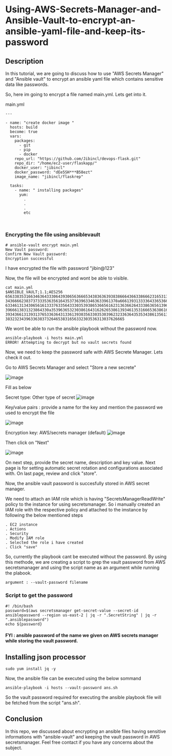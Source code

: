 # Using-AWS-Secrets-Manager-and-Ansible-Vault-to-encrypt-an-ansible-yaml-file-and-keep-its-password
 

## Description

In this tutorial, we are going to discuss how to use "AWS Secrets Manager" and "Ansible vault" to encrypt an ansible yaml file which contains sensitive data like passwords. 


So, here im going to encrypt a file named main.yml. Lets get into it.

main.yml

~~~
---

- name: "create docker image "
  hosts: build
  become: true
  vars:
    packages:
      - git
      - pip
      - docker
    repo_url: "https://github.com/Jibincl/devops-flask.git"
    repo_dir: "/home/ec2-user/flaskapp/"
    docker_user: "jibincl"
    docker_password: "dEe5SH***B58ezt"
    image_name: "jibincl/flaskrep"

  tasks:
    - name: " installing packages"
      yum:
        .
        .
        .
        etc
        
        
~~~

### Encrypting the file using ansiblevault

~~~
# ansible-vault encrypt main.yml
New Vault password:
Confirm New Vault password:
Encryption successful
~~~

I have encrypted the file with password "jibin@123"

Now, the file will be encrypted and wont be able to visible.

~~~
cat main.yml
$ANSIBLE_VAULT;1.1;AES256
65633835316634636433306439306563666534383636393838666436633866623165313735646231
3436666238373733353635616435373639633463633961370a666139313333643365366166653961
63346131343065616133376335643330353938653665616231363662643338636561396265656239
3966613831323864330a353963653230386164316262653861393461353166653638616139633230
39343661313931376533636431336139303563303530396232336364353534386135613164376564
3832323439633638373264653831656332303536313037626665
~~~

We wont be able to run the ansible playbook without the password now.

~~~
ansible-playbook -i hosts main.yml
ERROR! Attempting to decrypt but no vault secrets found
~~~

Now, we need to keep the password safe with AWS Secrete Manager. Lets check it out.



Go to AWS Secrets Manager and select "Store a new secrete"

![image](https://user-images.githubusercontent.com/100774483/165912163-77d9f883-8e01-4ce4-8ab6-0c3649edb87f.png)




Fill as below

Secret type: Other type of secret
![image](https://user-images.githubusercontent.com/100774483/165914151-6322bf3f-d054-4963-8a7b-32b9d98800b5.png)


Key/value pairs : provide a name for the key and mention the password we used to encrypt the file

![image](https://user-images.githubusercontent.com/100774483/165913459-5d849209-a560-4773-afda-07f37dd68720.png)


Encryption key: AWS/secrets manager (default)
![image](https://user-images.githubusercontent.com/100774483/165913516-22f09440-f0b9-4133-b1f9-60e099c868f2.png)


Then click on "Next"


![image](https://user-images.githubusercontent.com/100774483/166187466-abc426f3-c331-48ad-97ad-94857ce0ec85.png)

On next step, provide the secret name, description and key value. Next page is for setting automatic secret rotation and configurations associated with.
On last page, review and click "store".


Now, the ansible vault password is succesfully stored in AWS secret manager.

We need to attach an IAM role which is having "SecretsManagerReadWrite" policy to the instance for using secretsmanager. So i  manually created an IAM role with the respective policy and attached to the imstance by following the below mentioned steps

~~~
. EC2 instance
. Actions
. Security
. Modify IAM role
. Selected the role i have created
. Click "save"
~~~

So, currently the playbook cant be executed without the password. By using this methode, we are creating a script to grep the vault password from AWS secretsmanager and using the script name as an argument while running the plabook.

~~~
argument : --vault-password filename
~~~

### Script to get the password

~~~
#! /bin/bash
password=$(aws secretsmanager get-secret-value --secret-id ansiblepassword --region us-east-2 | jq -r ".SecretString" | jq -r ".ansiblepassword")
echo ${password}

~~~

#### FYI : ansible password of the name we given on AWS secrets manager while storing the vault password.

## Installing json processor

~~~
sudo yum install jq -y
~~~

Now, the ansible file can be executed using the below sommand

~~~
ansible-playbook -i hosts --vault-password ans.sh
~~~

So the vault password required for executing the ansible playbook file will be fetched from the script "ans.sh".



## Conclusion

In this repo, we discussed about encrypting an ansible files having sensitive informations with "ansible-vault" and keeping the vault password in AWS secretsmanager. 
Feel free contact if you have any concerns about the subject.


